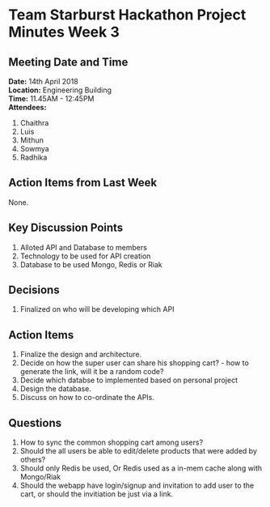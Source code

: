 # **Team Starburst Hackathon Project Minutes Week 3**

## Meeting Date and Time

**Date:** 14th April 2018</br>
**Location:** Engineering Building</br>
**Time:** 11.45AM - 12:45PM</br>
**Attendees:**

1. Chaithra
2. Luis
3. Mithun
4. Sowmya
5. Radhika

## Action Items from Last Week

None.

## Key Discussion Points

1. Alloted API and Database to members
2. Technology to be used for API creation
3. Database to be used Mongo, Redis or Riak


## Decisions

1. Finalized on who will be developing which API


## Action Items

1. Finalize the design and architecture.
2. Decide on how the super user can share his shopping cart? - how to generate the link, will it be a random code?
3. Decide which databse to implemented based on personal project
4. Design the database.
5. Discuss on how to co-ordinate the APIs.


## Questions

1. How to sync the common shopping cart among users?
2. Should the all users be able to edit/delete products that were added by others?
3. Should only Redis be used, Or Redis used as a in-mem cache along with Mongo/Riak
4. Should the webapp have login/signup and invitation to add user to the cart, or should the invitiation be just via a link.